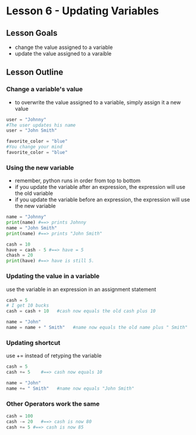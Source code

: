 # Lesson 6 - Updating Variables
## Lesson Goals
- change the value assigned to a variable
- update the value assigned to a varaible

## Lesson Outline
### Change a variable's value
- to overwrite the value assigned to a variable, simply assign it a new value
```python
user = "Johnny"
#The user updates his name
user = "John Smith"
```

```python
favorite_color = "blue"
#You change your mind
favorite_color = "blue"
```

### Using the new variable
- remember, python runs in order from top to bottom
- if you update the variable after an expression, the expression will use the old variable
- if you update the variable before an expression, the expression will use the new variable

```python
name = "Johnny"
print(name) #==> prints Johnny
name = "John Smith" 
print(name) #==> prints "John Smith"
```

```python
cash = 10
have = cash - 5 #==> have = 5
chash = 20
print(have) #==> have is still 5.
```

### Updating the value in a variable
use the variable in an expression in an assignment statement

```python
cash = 5
# I get 10 bucks
cash = cash + 10   #cash now equals the old cash plus 10
```
```python
name = "John"
name = name + " Smith"   #name now equals the old name plus " Smith"
```

### Updating shortcut
use += instead of retyping the variable

```python
cash = 5
cash += 5    #==> cash now equals 10
```
```python
name = "John"
name += " Smith"   #name now equals "John Smith"
```

### Other Operators work the same

```python
cash = 100
cash -= 20   #==> cash is now 80
cash += 5 #==> cash is now 85
```



 
